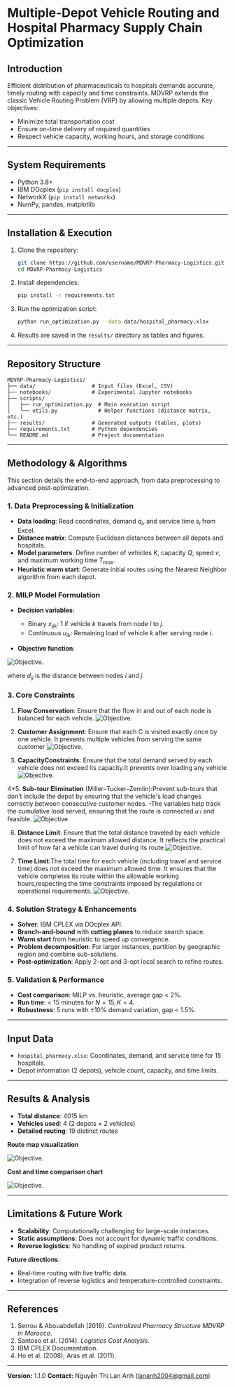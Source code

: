 # Multiple-Depot Vehicle Routing and Hospital Pharmacy Supply Chain Optimization


## Introduction

Efficient distribution of pharmaceuticals to hospitals demands accurate, timely routing with capacity and time constraints. MDVRP extends the classic Vehicle Routing Problem (VRP) by allowing multiple depots. Key objectives:

* Minimize total transportation cost
* Ensure on-time delivery of required quantities
* Respect vehicle capacity, working hours, and storage conditions

---

## System Requirements

* Python 3.8+
* IBM DOcplex (`pip install docplex`)
* NetworkX (`pip install networkx`)
* NumPy, pandas, matplotlib

---

## Installation & Execution

1. Clone the repository:

   ```bash
   git clone https://github.com/username/MDVRP-Pharmacy-Logistics.git
   cd MDVRP-Pharmacy-Logistics
   ```
2. Install dependencies:

   ```bash
   pip install -r requirements.txt
   ```
3. Run the optimization script:

   ```bash
   python run_optimization.py --data data/hospital_pharmacy.xlsx
   ```
4. Results are saved in the `results/` directory as tables and figures.

---

## Repository Structure

```
MDVRP-Pharmacy-Logistics/
├── data/                  # Input files (Excel, CSV)
├── notebooks/             # Experimental Jupyter notebooks
├── scripts/
│   ├── run_optimization.py  # Main execution script
│   └── utils.py             # Helper functions (distance matrix, etc.)
├── results/               # Generated outputs (tables, plots)
├── requirements.txt       # Python dependencies
└── README.md              # Project documentation
```

---

## Methodology & Algorithms

This section details the end-to-end approach, from data preprocessing to advanced post-optimization.

### 1. Data Preprocessing & Initialization

* **Data loading**: Read coordinates, demand $q_i$, and service time $s_i$ from Excel.
* **Distance matrix**: Compute Euclidean distances between all depots and hospitals.
* **Model parameters**: Define number of vehicles $K$, capacity $Q$, speed $v$, and maximum working time $T_{max}$.
* **Heuristic warm start**: Generate initial routes using the Nearest Neighbor algorithm from each depot.

### 2. MILP Model Formulation

* **Decision variables**:

  * Binary $x_{ijk}$: 1 if vehicle $k$ travels from node $i$ to $j$.
  * Continuous $u_{ik}$: Remaining load of vehicle $k$ after serving node $i$.
* **Objective function**:

 ![Objective](https://github.com/LanAnh55/Optimize/blob/main/contraints/objective.png).

  where $d_{ij}$ is the distance between nodes $i$ and $j$.

### 3. Core Constraints

1. **Flow Conservation**: Ensure that the flow in and out of each node is balanced for each vehicle.
    ![Objective](https://github.com/LanAnh55/Optimize/blob/main/contraints/constraint%201.png).
   
3. **Customer Assignment**: Ensure that each C is visited exactly once by one vehicle. It prevents multiple vehicles from serving the same customer
   ![Objective](https://github.com/LanAnh55/Optimize/blob/main/contraints/constraints%202.png).
   
5. **CapacityConstraints**: Ensure that the total demand served by each vehicle does not exceed its capacity.It prevents over loading any vehicle
    ![Objective](https://github.com/LanAnh55/Optimize/blob/main/contraints/constraint%203.png).
   
4+5. **Sub-tour Elimination** (Miller–Tucker–Zemlin):Prevent sub-tours that don’t include the depot by ensuring that the vehicle's load changes correctly between consecutive customer nodes.
   -The variables help track the cumulative load served, ensuring that the route is connected 𝑢 𝑖 and feasible.
   ![Objective](https://github.com/LanAnh55/Optimize/blob/main/contraints/constraints%204.png).
   
6. **Distance Limit**: Ensure that the total distance traveled by each vehicle does not exceed the maximum allowed distance. It reflects the practical limit of how far a vehicle can travel during its route
   ![Objective](https://github.com/LanAnh55/Optimize/blob/main/contraints/Constraints%206.png).
   
8. **Time Limit**:The total time for each vehicle (including travel and service time) does not exceed the maximum allowed time. It ensures that the vehicle completes its route within the allowable working hours,respecting the time constraints imposed by regulations or operational requirements.
   ![Objective](https://github.com/LanAnh55/Optimize/blob/main/contraints/Constraints%207.png).

### 4. Solution Strategy & Enhancements

* **Solver**: IBM CPLEX via DOcplex API.
* **Branch-and-bound** with **cutting planes** to reduce search space.
* **Warm start** from heuristic to speed up convergence.
* **Problem decomposition**: For larger instances, partition by geographic region and combine sub-solutions.
* **Post-optimization**: Apply 2-opt and 3-opt local search to refine routes.

### 5. Validation & Performance

* **Cost comparison**: MILP vs. heuristic, average gap < 2%.
* **Run time**: < 15 minutes for $N=15, K=4$.
* **Robustness**: 5 runs with ±10% demand variation, gap < 1.5%.

---

## Input Data

* `hospital_pharmacy.xlsx`: Coordinates, demand, and service time for 15 hospitals.
* Depot information (2 depots), vehicle count, capacity, and time limits.

---

## Results & Analysis

* **Total distance**: 4015 km
* **Vehicles used**: 4 (2 depots × 2 vehicles)
* **Detailed routing**: 19 distinct routes

**Route map visualization**

 ![Objective](https://github.com/LanAnh55/Optimize/blob/main/image/solution.png).

**Cost and time comparison chart**

 ![Objective](https://github.com/LanAnh55/Optimize/blob/main/image/estimate.png).

---

## Limitations & Future Work

* **Scalability**: Computationally challenging for large-scale instances.
* **Static assumptions**: Does not account for dynamic traffic conditions.
* **Reverse logistics**: No handling of expired product returns.

**Future directions**:

* Real-time routing with live traffic data.
* Integration of reverse logistics and temperature-controlled constraints.

---

## References

1. Serrou & Abouabdellah (2016). *Centralized Pharmacy Structure MDVRP in Morocco*.
2. Santoso et al. (2014). *Logistics Cost Analysis*.
3. IBM CPLEX Documentation.
4. Ho et al. (2008); Aras et al. (2011).

---

**Version:** 1.1.0
**Contact:** Nguyễn Thị Lan Anh ([lananh2004@gmail.com](lananh2004@gmail.com))

